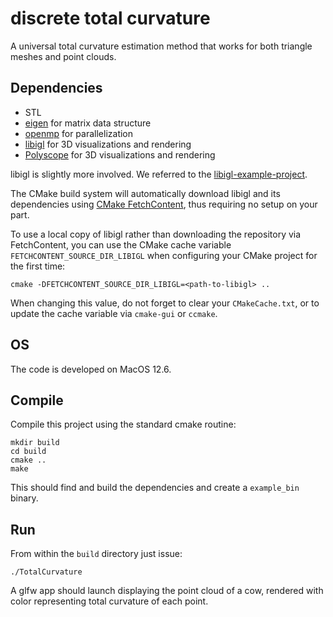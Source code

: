 # discrete total curvature

A universal total curvature estimation method that works for both triangle meshes and point clouds.

## Dependencies

- STL
- [eigen](https://eigen.tuxfamily.org/index.php?title=Main_Page) for matrix data structure
- [openmp](http://polyscope.run/) for parallelization
- [libigl](http://libigl.github.io/libigl/) for 3D visualizations and rendering
- [Polyscope](http://polyscope.run/) for 3D visualizations and rendering

libigl is slightly more involved. We referred to the [libigl-example-project](https://github.com/HeCraneChen/libigl-example-project).

The CMake build system will automatically download libigl and its dependencies using
[CMake FetchContent](https://cmake.org/cmake/help/latest/module/FetchContent.html),
thus requiring no setup on your part.

To use a local copy of libigl rather than downloading the repository via FetchContent, you can use
the CMake cache variable `FETCHCONTENT_SOURCE_DIR_LIBIGL` when configuring your CMake project for
the first time:
```
cmake -DFETCHCONTENT_SOURCE_DIR_LIBIGL=<path-to-libigl> ..
```
When changing this value, do not forget to clear your `CMakeCache.txt`, or to update the cache variable
via `cmake-gui` or `ccmake`.

## OS

The code is developed on MacOS 12.6.

## Compile

Compile this project using the standard cmake routine:

    mkdir build
    cd build
    cmake ..
    make

This should find and build the dependencies and create a `example_bin` binary.

## Run

From within the `build` directory just issue:

    ./TotalCurvature

A glfw app should launch displaying the point cloud of a cow, rendered with color representing total curvature of each point.
